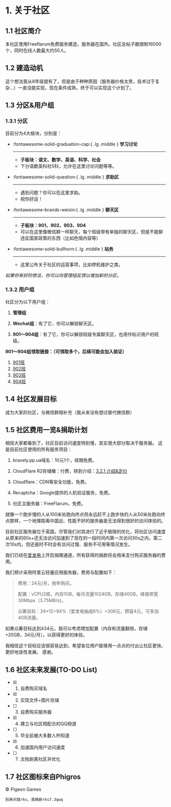 # 1. 关于社区

## 1.1 社区简介

本社区使用Freeflarum免费服务建造，服务器在国外。社区总帖子数限制16000个，同时在线人数最大约50人。

## 1.2 建造动机

这个想法我从8年级就有了，但是由于种种原因（服务器价格太贵，技术过于复杂...）一直没能实现，现在条件成熟，终于可以实现这个计划了。

## 1.3 分区&用户组

### 1.3.1 分区
目前分为4大板块，分别是：

<div class="grid cards" markdown>

-   :fontawesome-solid-graduation-cap:{ .lg .middle } __学习讨论__

    ---

    - **子板块：语文、数学、英语、科学、社会**
    - 下分语数英科社5科，允许在这里讨论问题等等。

-   :fontawesome-solid-question:{ .lg .middle } __求助区__

    ---

    - 遇到问题？你可以在这里求助。
    - 祝你好运！

-   :fontawesome-brands-weixin:{ .lg .middle } __聊天区__

    ---

    - **子板块：901、902、903、904**
    - 可以在这里像微信群一样聊天，每个班级带有单独的聊天区，但是不能聊违反国家政策的东西（比如色情内容等）

-   :fontawesome-solid-bullhorn:{ .lg .middle } __站务__

    ---

    - 这里公布关于社区的运营事项，比如停机维护之类。

</div>





*如果你有好的想法，你可以向管理组反馈以增加新的分区。*

### 1.3.2 用户组

社区分为以下用户组：

1. **管理组**

2. **Wechat组**：有了它，你可以解锁聊天区。

3. **901～904组**：有了它，你可以解锁班级专属聊天区，也用作标识用户的班级。

**901～904组领取链接：（可领取多个，后续可能会加入验证）**

1. [901班](https://www.bravely.pp.ua/get-role/fvjCu3tsDdJLUcJ2)
2. [902班](https://www.bravely.pp.ua/get-role/In8NqOtKqFNTpXyB)
3. [903班](https://www.bravely.pp.ua/get-role/pKmGrZWrgfetItow)
4. [904班](https://www.bravely.pp.ua/get-role/xPBOpfnl0TOdlHmZ)

## 1.4 社区发展目标

成为大家的社区，与微信群相补充（我从来没有想过替代微信群）

## 1.5 社区费用一览&捐助计划

相信大家都看到了，社区目前访问速度特别慢，其实很大部分取决于服务器。
这是目前社区使用的所有服务项目：

1. bravely.pp.ua域名：10元1个，续期免费。

2. CloudFlare R2存储桶：付费，转到介绍：[3.2.1 介绍&定价](#321-%E4%BB%8B%E7%BB%8D%E5%AE%9A%E4%BB%B7)

3. Cloudflare：CDN等安全功能，免费。

4. Recaptcha：Google提供的人机验证服务，免费。

5. 社区主服务器：FreeFlarum，免费。


就像一个跑步慢的人从100米处跑向终点但永远赶不上跑步快的人从50米处跑向终点那样，一个地理距离中国远、性能不好的服务器是无法得到很好的访问体验的。

目前社区服务器位于英国，尽管我们对其进行了近乎极限的优化，将社区访问速度从原来的60s+还无法访问加速到了现在的一段时间内第一次访问30s之内，第二次10s内，但还是时不时会有访问过慢、服务不可用等情况发生。

我们已经在[爱发电](https://afdian.net/a/always-bravely)上开启捐赠通道，所有获得的捐款将会用来支付购买服务器的费用。

我们预计采用阿里云轻量应用服务器，费用与配置如下：
> 费用：24元/月，按年购买。
> 
> 配置：vCPU2核，内存1GB，每月流量1024GB，存储40GB，峰值带宽30Mbps（3.75MB/s)。
> 
> 众筹目标：24×12÷94%（爱发电抽成6%）=306元，预留4元，可多加4GB流量。

如果众筹目标达到434元，我可以考虑增加配置（内存和流量翻倍，存储+20GB，34元/月），以获得更好的体验。

我相信这个目标应该很容易达到，希望各位用户能够用一点点的付出让社区更快、更好地良性发展。
感谢。


## 1.6 社区未来发展(TO-DO List)

- [x] 1. 自费购买域名
- [x] 2. 实现文件+图片存储
- [ ] 3. 自费购买服务器
- [x] 4. 建立与社区相配合的QQ频道
- [ ] 5. 毕业前被大多数人所知道
- [x] 6. 加速国内用户访问速度
- [ ] 7. 文档剥离社区并优化

## 1.7 社区图标来自Phigros
© Pigeon Games

`别来问我rks，我萌新rks7.3qwq`